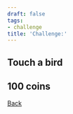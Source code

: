 ```yaml
---
draft: false
tags:
- challenge
title: 'Challenge:'
---
```

## Touch a bird
## 100 coins
[Back](/jetlag) 
